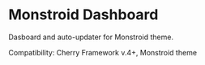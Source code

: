 # Monstroid Dashboard

Dasboard and auto-updater for Monstroid theme.

Сompatibility: Cherry Framework v.4+, Monstroid theme
